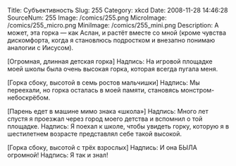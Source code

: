 Title: Субъективность 
Slug: 255 
Category: xkcd 
Date: 2008-11-28 14:46:28 
SourceNum: 255 
Image: /comics/255.png 
MicroImage: /comics/255_micro.png 
MiniImage: /comics/255_mini.png 
Description: А может, эта горка &mdash; как Аслан, и растёт вместе со мной (кроме чувства дискомфорта, когда я становлюсь подростком и внезапно понимаю аналогии с Иисусом). 

[Огромная, длинная детская горка]
Надпись: На игровой площадке моей школы была очень высокая горка, которая всегда пугала меня.

[Горка сбоку, высотой в семь ростов мальчишки]
Надпись: Мы переехали, но горка осталась в моей памяти, становясь монстром-небоскрёбом.

[Парень едет в машине мимо знака «школа»]
Надпись: Много лет спустя я проезжал через город моего детства и вспомнил о той площадке.
Надпись: Я поехал к школе, чтобы увидеть горку, которую я в шестилетнем возрасте представлял себе такой высокой.

[Горка сбоку, высотой с трёх взрослых]
Надпись: И она БЫЛА огромной!
Надпись: Я так и знал!